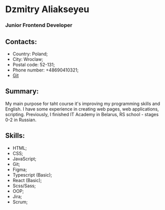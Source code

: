 # Dzmitry Aliakseyeu

### Junior Frontend Developer

## Contacts:

- Country: Poland;
- City: Wroclaw;
- Postal code: 52-131;
- Phone number: +48690410321;
- [Git](https://github.com/DzmitryAliakseyeu)

## Summary:

My main purpose for taht course it's improving my programming skills and English. I have some experience in creating web pages, web applications, scripting. Previously, I finished IT Academy in Belarus, RS school - stages 0-2 in Russian.

## Skills:

- HTML;
- CSS;
- JavaScript;
- Git;
- Figma;
- Typescript (Basic);
- React (Basic);
- Scss/Sass;
- OOP;
- Jira;
- Scrum;
